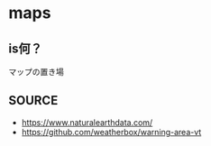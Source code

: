 # maps

## is何？

マップの置き場

## SOURCE

- https://www.naturalearthdata.com/
- https://github.com/weatherbox/warning-area-vt
